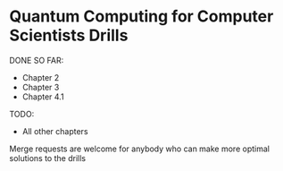 # Quantum Computing for Computer Scientists Drills
DONE SO FAR:
- Chapter 2
- Chapter 3
- Chapter 4.1
 
TODO:
- All other chapters

Merge requests are welcome for anybody who can make more optimal solutions to the drills
